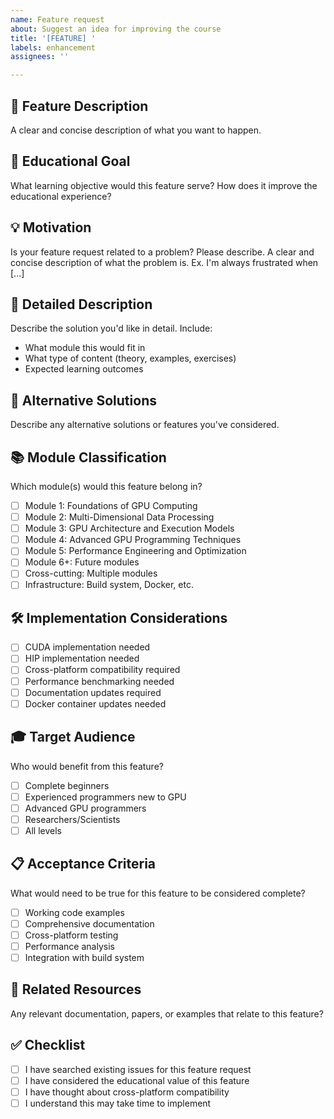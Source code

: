 ```yaml
---
name: Feature request
about: Suggest an idea for improving the course
title: '[FEATURE] '
labels: enhancement
assignees: ''

---
```


## 🚀 Feature Description
A clear and concise description of what you want to happen.

## 🎯 Educational Goal
What learning objective would this feature serve? How does it improve the educational experience?

## 💡 Motivation
Is your feature request related to a problem? Please describe.
A clear and concise description of what the problem is. Ex. I'm always frustrated when [...]

## 📝 Detailed Description
Describe the solution you'd like in detail. Include:
- What module this would fit in
- What type of content (theory, examples, exercises)
- Expected learning outcomes

## 🔄 Alternative Solutions
Describe any alternative solutions or features you've considered.

## 📚 Module Classification
Which module(s) would this feature belong in?
- [ ] Module 1: Foundations of GPU Computing
- [ ] Module 2: Multi-Dimensional Data Processing
- [ ] Module 3: GPU Architecture and Execution Models
- [ ] Module 4: Advanced GPU Programming Techniques
- [ ] Module 5: Performance Engineering and Optimization
- [ ] Module 6+: Future modules
- [ ] Cross-cutting: Multiple modules
- [ ] Infrastructure: Build system, Docker, etc.

## 🛠️ Implementation Considerations
- [ ] CUDA implementation needed
- [ ] HIP implementation needed
- [ ] Cross-platform compatibility required
- [ ] Performance benchmarking needed
- [ ] Documentation updates required
- [ ] Docker container updates needed

## 🎓 Target Audience
Who would benefit from this feature?
- [ ] Complete beginners
- [ ] Experienced programmers new to GPU
- [ ] Advanced GPU programmers
- [ ] Researchers/Scientists
- [ ] All levels

## 📋 Acceptance Criteria
What would need to be true for this feature to be considered complete?
- [ ] Working code examples
- [ ] Comprehensive documentation
- [ ] Cross-platform testing
- [ ] Performance analysis
- [ ] Integration with build system

## 🔗 Related Resources
Any relevant documentation, papers, or examples that relate to this feature?

## ✅ Checklist
- [ ] I have searched existing issues for this feature request
- [ ] I have considered the educational value of this feature
- [ ] I have thought about cross-platform compatibility
- [ ] I understand this may take time to implement